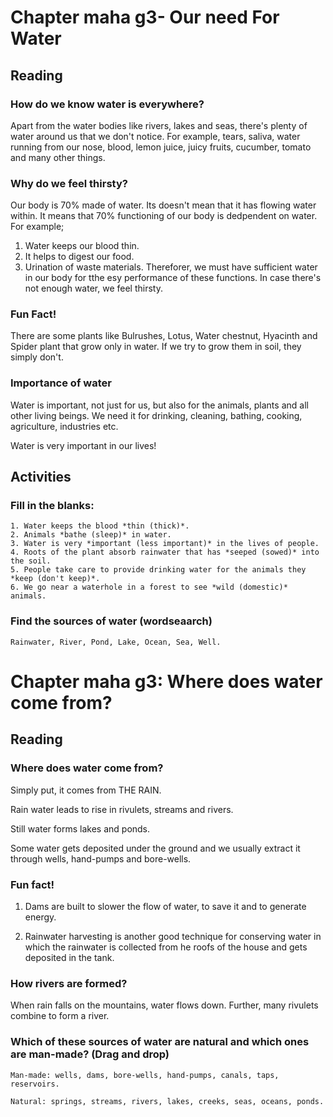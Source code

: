# Chapter maha g3- Our need For Water

## Reading

### How do we know water is everywhere?

Apart from the water bodies like rivers, lakes and seas, there's plenty of water around us that we don't notice. For example, tears, saliva, water running from our nose, blood, lemon juice, juicy fruits, cucumber, tomato and many other things.

### Why do we feel thirsty?

Our body is 70% made of water. Its doesn't mean that it has flowing water within. It means that 70% functioning of our body is dedpendent on water. For example;
1. Water keeps our blood thin.
2. It helps to digest our food.
3. Urination of waste materials.
Thereforer, we must have sufficient water in our body for tthe esy performance of these functions. In case there's not enough water, we feel thirsty.

### Fun Fact!

There are some plants like Bulrushes, Lotus, Water chestnut, Hyacinth and Spider plant that grow only in water. If we try to grow them in soil, they simply don't.

### Importance of water

Water is important, not just for us, but also for the animals, plants and all other living beings. We need it for drinking, cleaning, bathing, cooking, agriculture, industries etc.

Water is very important in our lives!

## Activities

### Fill in the blanks:

```
1. Water keeps the blood *thin (thick)*.
2. Animals *bathe (sleep)* in water.
3. Water is very *important (less important)* in the lives of people.
4. Roots of the plant absorb rainwater that has *seeped (sowed)* into the soil.
5. People take care to provide drinking water for the animals they *keep (don't keep)*.
6. We go near a waterhole in a forest to see *wild (domestic)* animals.
```

### Find the sources of water (wordseaarch)
```
Rainwater, River, Pond, Lake, Ocean, Sea, Well.
```
# Chapter maha g3: Where does water come from?

## Reading

### Where does water come from?

Simply put, it comes from THE RAIN. 

Rain water leads to rise in rivulets, streams and rivers. 

Still water forms lakes and ponds.

Some water gets deposited under the ground and we usually extract it through wells, hand-pumps and bore-wells.

### Fun fact!

1. Dams are built to slower the flow of water, to save it and to generate energy.

2. Rainwater harvesting is another good technique for conserving water in which the rainwater is collected from he roofs of the house and gets deposited in the tank.

### How rivers are formed?

When rain falls on the mountains, water flows down. Further, many rivulets combine to form a river.

### Which of these sources of water are natural and which ones are man-made? (Drag and drop)

```
Man-made: wells, dams, bore-wells, hand-pumps, canals, taps, reservoirs.

Natural: springs, streams, rivers, lakes, creeks, seas, oceans, ponds.
```
